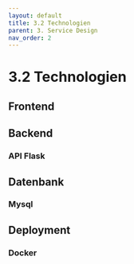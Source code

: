 ```yaml
---
layout: default
title: 3.2 Technologien
parent: 3. Service Design
nav_order: 2
---
```


# 3.2 Technologien




## Frontend


## Backend

### API Flask

## Datenbank

### Mysql


## Deployment
### Docker




